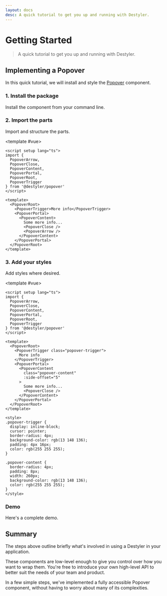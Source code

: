 ```yaml
---
layout: docs
desc: A quick tutorial to get you up and running with Destyler.
---
```


# Getting Started

> A quick tutorial to get you up and running with Destyler.

## Implementing a Popover

In this quick tutorial, we will install and style the [Popover](/components/popover) component.

### 1. Install the package

Install the component from your command line.

<CodeGroupPackage name="@destyler/popover" />

### 2. Import the parts

Import and structure the parts.

<CodePreview :tabs="[
  {value: 'vue', label: 'Popover.vue', icon: 'vscode-icons:file-type-vue'}
]">

<template #vue>

```vue
<script setup lang="ts">
import {
  PopoverArrow,
  PopoverClose,
  PopoverContent,
  PopoverPortal,
  PopoverRoot,
  PopoverTrigger
} from '@destyler/popover'
</script>

<template>
  <PopoverRoot>
    <PopoverTrigger>More info</PopoverTrigger>
    <PopoverPortal>
      <PopoverContent>
        Some more info...
        <PopoverClose />
        <PopoverArrow />
      </PopoverContent>
    </PopoverPortal>
  </PopoverRoot>
</template>
```

</template>

</CodePreview>

### 3. Add your styles

Add styles where desired.

<CodePreview :tabs="[
  {value: 'vue', label: 'Popover.vue', icon: 'vscode-icons:file-type-vue'}
]">

<template #vue>

```vue
<script setup lang="ts">
import {
  PopoverArrow,
  PopoverClose,
  PopoverContent,
  PopoverPortal,
  PopoverRoot,
  PopoverTrigger
} from '@destyler/popover'
</script>

<template>
  <PopoverRoot>
    <PopoverTrigger class="popover-trigger">
      More info
    </PopoverTrigger>
    <PopoverPortal>
      <PopoverContent
        class="popover-content"
        :side-offset="5"
      >
        Some more info...
        <PopoverClose />
      </PopoverContent>
    </PopoverPortal>
  </PopoverRoot>
</template>

<style>
.popover-trigger {
  display: inline-block;
  cursor: pointer;
  border-radius: 4px;
  background-color: rgb(13 148 136);
  padding: 4px 16px;
  color: rgb(255 255 255);
}

.popover-content {
  border-radius: 4px;
  padding: 8px;
  width: 260px;
  background-color: rgb(13 148 136);
  color: rgb(255 255 255);
}
</style>
```

</template>

</CodePreview>

### Demo

Here's a complete demo.

<Preview name="started" />

## Summary

The steps above outline briefly what's involved in using a Destyler in your application.

These components are low-level enough to give you control over how you want to wrap them. You're free to introduce your own high-level API to better suit the needs of your team and product.

In a few simple steps, we've implemented a fully accessible Popover component, without having to worry about many of its complexities.

<Features :lists="[
  'Adheres to WAI-ARIA design pattern.',
  'Can be controlled or uncontrolled.',
  'Customize side, alignment, offsets, collision handling.',
  'Optionally render a pointing arrow.',
  'Focus is fully managed and customizable.',
  'Dismissing and layering behavior is highly customizable.',
]" />
